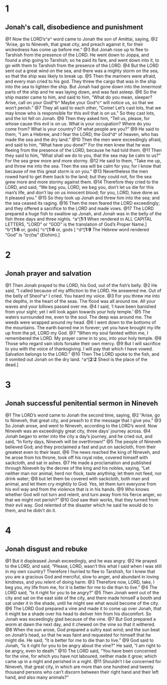 # 1 
## Jonah's call, disobedience and punishment
@1 Now the LORD’s^a^ word came to Jonah the son of Amittai, saying, @2 “Arise, go to Nineveh, that great city, and preach against it, for their wickedness has come up before me.” @3 But Jonah rose up to flee to Tarshish from the presence of the LORD. He went down to Joppa, and found a ship going to Tarshish; so he paid its fare, and went down into it, to go with them to Tarshish from the presence of the LORD. @4 But the LORD sent out a great wind on the sea, and there was a mighty storm on the sea, so that the ship was likely to break up. @5 Then the mariners were afraid, and every man cried to his god. They threw the cargo that was in the ship into the sea to lighten the ship. But Jonah had gone down into the innermost parts of the ship and he was laying down, and was fast asleep. @6 So the ship master came to him, and said to him, “What do you mean, sleeper? Arise, call on your God!^b^ Maybe your God^c^ will notice us, so that we won’t perish.” @7 They all said to each other, “Come! Let’s cast lots, that we may know who is responsible for this evil that is on us.” So they cast lots, and the lot fell on Jonah. @8 Then they asked him, “Tell us, please, for whose cause this evil is on us. What is your occupation? Where do you come from? What is your country? Of what people are you?” @9 He said to them, “I am a Hebrew, and I fear the LORD, the God^d^ of heaven, who has made the sea and the dry land.” @10 Then the men were exceedingly afraid, and said to him, “What have you done?” For the men knew that he was fleeing from the presence of the LORD, because he had told them. @11 Then they said to him, “What shall we do to you, that the sea may be calm to us?” For the sea grew more and more stormy. @12 He said to them, “Take me up, and throw me into the sea. Then the sea will be calm for you; for I know that because of me this great storm is on you.” @13 Nevertheless the men rowed hard to get them back to the land; but they could not, for the sea grew more and more stormy against them. @14 Therefore they cried to the LORD, and said, “We beg you, LORD, we beg you, don’t let us die for this man’s life, and don’t lay on us innocent blood; for you, LORD, have done as it pleased you.” @15 So they took up Jonah and threw him into the sea; and the sea ceased its raging. @16 Then the men feared the LORD exceedingly; and they offered a sacrifice to the LORD and made vows. @17 The LORD prepared a huge fish to swallow up Jonah, and Jonah was in the belly of the fish three days and three nights. 
^a^[**1:1** When rendered in ALL CAPITAL LETTERS, “LORD” or “GOD” is the translation of God’s Proper Name.] ^b^[**1:6** or, gods] ^c^[**1:6** or, gods ] ^d^[**1:9** The Hebrew word rendered “God” is “אֱלֹהִ֑ים” (Elohim).]

# 2 
## Jonah prayer and salvation
@1 Then Jonah prayed to the LORD, his God, out of the fish’s belly. @2 He said, “I called because of my affliction to the LORD. He answered me. Out of the belly of Sheol^a^ I cried. You heard my voice. @3 For you threw me into the depths, in the heart of the seas. The flood was all around me. All your waves and your billows passed over me. @4 I said, ‘I have been banished from your sight; yet I will look again towards your holy temple.’ @5 The waters surrounded me, even to the soul. The deep was around me. The weeds were wrapped around my head. @6 I went down to the bottoms of the mountains. The earth barred me in forever; yet you have brought my life up from the pit, LORD my God. @7 “When my soul fainted within me, I remembered the LORD. My prayer came in to you, into your holy temple. @8 Those who regard vain idols forsake their own mercy. @9 But I will sacrifice to you with the voice of thanksgiving. I will pay that which I have vowed. Salvation belongs to the LORD.” @10 Then The LORD spoke to the fish, and it vomited out Jonah on the dry land. 
^a^[**2:2** Sheol is the place of the dead.]

# 3 
## Jonah successful penitential sermon in Nineveh
@1 The LORD’s word came to Jonah the second time, saying, @2 “Arise, go to Nineveh, that great city, and preach to it the message that I give you.” @3 So Jonah arose, and went to Nineveh, according to the LORD’s word. Now Nineveh was an exceedingly great city, three days’ journey across. @4 Jonah began to enter into the city a day’s journey, and he cried out, and said, “In forty days, Nineveh will be overthrown!” @5 The people of Nineveh believed God; and they proclaimed a fast and put on sackcloth, from their greatest even to their least. @6 The news reached the king of Nineveh, and he arose from his throne, took off his royal robe, covered himself with sackcloth, and sat in ashes. @7 He made a proclamation and published through Nineveh by the decree of the king and his nobles, saying, “Let neither man nor animal, herd nor flock, taste anything; let them not feed, nor drink water; @8 but let them be covered with sackcloth, both man and animal, and let them cry mightily to God. Yes, let them turn everyone from his evil way and from the violence that is in his hands. @9 Who knows whether God will not turn and relent, and turn away from his fierce anger, so that we might not perish?” @10 God saw their works, that they turned from their evil way. God relented of the disaster which he said he would do to them, and he didn’t do it. 

# 4 
## Jonah disgust and rebuke
@1 But it displeased Jonah exceedingly, and he was angry. @2 He prayed to the LORD, and said, “Please, LORD, wasn’t this what I said when I was still in my own country? Therefore I hurried to flee to Tarshish, for I knew that you are a gracious God and merciful, slow to anger, and abundant in loving kindness, and you relent of doing harm. @3 Therefore now, LORD, take, I beg you, my life from me, for it is better for me to die than to live.” @4 The LORD said, “Is it right for you to be angry?” @5 Then Jonah went out of the city and sat on the east side of the city, and there made himself a booth and sat under it in the shade, until he might see what would become of the city. @6 The LORD God prepared a vine and made it to come up over Jonah, that it might be a shade over his head to deliver him from his discomfort. So Jonah was exceedingly glad because of the vine. @7 But God prepared a worm at dawn the next day, and it chewed on the vine so that it withered. @8 When the sun arose, God prepared a sultry east wind; and the sun beat on Jonah’s head, so that he was faint and requested for himself that he might die. He said, “It is better for me to die than to live.” @9 God said to Jonah, “Is it right for you to be angry about the vine?” He said, “I am right to be angry, even to death.” @10 The LORD said, “You have been concerned for the vine, for which you have not laboured, neither made it grow; which came up in a night and perished in a night. @11 Shouldn’t I be concerned for Nineveh, that great city, in which are more than one hundred and twenty thousand persons who can’t discern between their right hand and their left hand, and also many animals?” 